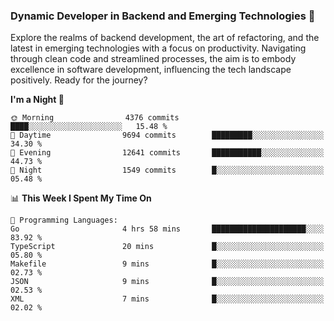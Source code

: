 ### Dynamic Developer in Backend and Emerging Technologies 🚀 

Explore the realms of backend development, the art of refactoring, and the latest in emerging technologies with a focus on productivity. Navigating through clean code and streamlined processes, the aim is to embody excellence in software development, influencing the tech landscape positively. Ready for the journey?

<!--START_SECTION:waka-->
**I'm a Night 🦉** 

```text
🌞 Morning                4376 commits        ████░░░░░░░░░░░░░░░░░░░░░   15.48 % 
🌆 Daytime                9694 commits        █████████░░░░░░░░░░░░░░░░   34.30 % 
🌃 Evening                12641 commits       ███████████░░░░░░░░░░░░░░   44.73 % 
🌙 Night                  1549 commits        █░░░░░░░░░░░░░░░░░░░░░░░░   05.48 % 
```


📊 **This Week I Spent My Time On** 

```text
💬 Programming Languages: 
Go                       4 hrs 58 mins       █████████████████████░░░░   83.92 % 
TypeScript               20 mins             █░░░░░░░░░░░░░░░░░░░░░░░░   05.80 % 
Makefile                 9 mins              █░░░░░░░░░░░░░░░░░░░░░░░░   02.73 % 
JSON                     9 mins              █░░░░░░░░░░░░░░░░░░░░░░░░   02.53 % 
XML                      7 mins              █░░░░░░░░░░░░░░░░░░░░░░░░   02.02 % 
```


<!--END_SECTION:waka-->
